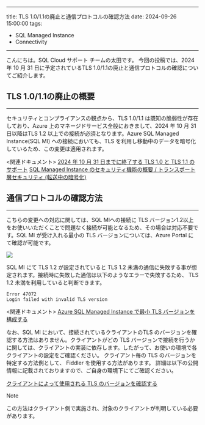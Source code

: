 
--- 
title: TLS 1.0/1.1の廃止と通信プロトコルの確認方法 
date: 2024-09-26 15:00:00 
tags: 
 - SQL Managed Instance 
 - Connectivity 
--- 

こんにちは。SQL Cloud サポート チームの太田です。 
今回の投稿では、2024 年 10 月 31 日に予定されているTLS 1.0/1.1の廃止と通信プロトコルの確認についてご紹介します。 

<!-- more --> 
## TLS 1.0/1.1の廃止の概要 
--- 
セキュリティとコンプライアンスの観点から、TLS 1.0/1.1 は既知の脆弱性が存在しており、Azure 上のマネージドサービス全般におきまして、2024 年 10 月 31 日以降はTLS 1.2 以上での接続が必須となります。Azure SQL Managed Instance(SQL MI) への接続においても、TLS を利用し移動中のデータを暗号化しているため、この変更は適用されます。 

<関連ドキュメント> 
[2024 年 10 月 31 日までに終了する TLS 1.0 と TLS 1.1 のサポート](https://learn.microsoft.com/ja-jp/lifecycle/announcements/tls-support-ending-10-31-2024) 
[SQL Managed Instance のセキュリティ機能の概要 / トランスポート層セキュリティ (転送中の暗号化)](https://learn.microsoft.com/ja-jp/azure/azure-sql/database/security-overview?view=azuresql#transport-layer-security-encryption-in-transit) 

## 通信プロトコルの確認方法 
--- 
こちらの変更への対応に関しては、SQL MIへの接続に TLS バージョン1.2以上をお使いいただくことで問題なく接続が可能となるため、その場合は対応不要です。SQL MI が受け入れる最小の TLS バージョンについては、Azure Portal にて確認が可能です。 

![](./minimal-tls-version.png) 

SQL MI にて TLS 1.2 が設定されていると TLS 1.2 未満の通信に失敗する事が想定されます。接続時に失敗した通信は以下のようなエラーで失敗するため、 TLS 1.2 未満を利用していると判断できます。 

``` 
Error 47072 
Login failed with invalid TLS version 
``` 

<関連ドキュメント> 
[Azure SQL Managed Instance で最小 TLS バージョンを構成する](https://learn.microsoft.com/ja-jp/azure/azure-sql/managed-instance/minimal-tls-version-configure?view=azuresql) 

なお、SQL MI において、接続されているクライアントのTLS のバージョンを確認する方法はありません。クライアントがどの TLS バージョンで接続を行うかに関しては、クライアントの実装に依存します。したがって、お使いの環境で各クライアントの設定をご確認ください。 
クライアント毎の TLS のバージョンを特定する方法例として、 Fiddler を使用する方法があります。 
詳細は以下の公開情報に記載されておりますので、ご自身の環境下にてご確認ください。 

[クライアントによって使用される TLS のバージョンを確認する]( https://learn.microsoft.com/ja-jp/azure/storage/common/transport-layer-security-configure-client-version?tabs=powershell#verify-the-tls-version-used-by-a-client) 

>[!NOTE] 
>この方法はクライアント側で実施され、対象のクライアントが判明している必要があります。 
